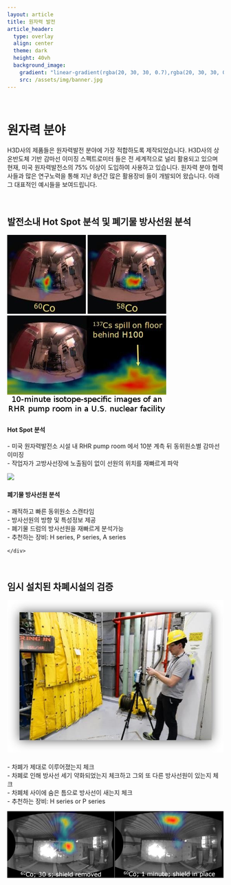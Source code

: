 ```yaml
---
layout: article
title: 원자력 발전
article_header:
  type: overlay
  align: center
  theme: dark
  height: 40vh
  background_image:
    gradient: "linear-gradient(rgba(20, 30, 30, 0.7),rgba(20, 30, 30, 0.7))"
    src: /assets/img/banner.jpg
---
```


<style>
@media (max-width: 700px) {
  .item {
    flex-direction: column;
  }
</style>
<br>

# 원자력 분야

H3D사의 제품들은 원자력발전 분야에 가장 적합하도록 제작되었습니다. H3D사의 상온반도체 기반 감마선 이미징 스펙트로미터 들은 전 세계적으로 널리 활용되고 있으며 현재, 미국 원자력발전소의 75% 이상이 도입하여 사용하고 있습니다. 원자력 분야 협력사들과 많은 연구노력을 통해 지난 8년간 많은 활용장비 들이 개발되어 왔습니다. 아래 그 대표적인 예시들을 보여드립니다.

<br>

## 발전소내 Hot Spot 분석 및 폐기물 방사선원 분석

<div class="item">
  <div class="item__image">
    <img class="image image--lg" src="/assets/img/nuclear1.jpg"/>
  </div>
  <div class="item__content">
    <div class="item__header">
      <h4>Hot Spot 분석</h4>
    </div>
    <div class="item__description">
      <p>- 미국 원자력발전소 시설 내 RHR pump room 에서 10분 계측 뒤 동위원소별 감마선 이미징 <br>
- 작업자가 고방사선장에 노출됨이 없이 선원의 위치를 재빠르게 파악</p>
<div class="item">
  <div class="item__image">
    <img class="image image--lg" src="/assets/img/nuclear2.jpg"/>
  </div>
  <div class="item__content">
    <div class="item__header">
      <h4>폐기물 방사선원 분석</h4>
    </div>
    <div class="item__description">
      <p>- 쾌적하고 빠른 동위원소 스캔타임 <br>
- 방사선원의 방향 및 특성정보 제공 <br>
- 폐기물 드럼의 방사선원을 재빠르게 분석가능 <br>
- 추천하는 장비: H series, P series, A series <br></p>
    </div>
  </div>
</div>

    </div>

  </div>
</div>

<br>

## 임시 설치된 차폐시설의 검증

<div class="item">
  <div class="item__image">
    <img class="image image--lg" src="/assets/img/nuclear3.jpeg"/>
  </div>
  <div class="item__content">
    <div class="item__header">
      <h4></h4>
    </div>
    <div class="item__description">
      <p>- 차폐가 제대로 이루어졌는지 체크 <br>
- 차폐로 인해 방사선 세기 약화되었는지 체크하고 그외 또 다른 방사선원이 있는지 체크 <br>
- 차폐체 사이에 숨은 틈으로 방사선이 새는지 체크 <br>
- 추천하는 장비: H series or P series</p>
    </div>
  </div>
</div>

![](/assets/img/nuclear4.jpeg)
